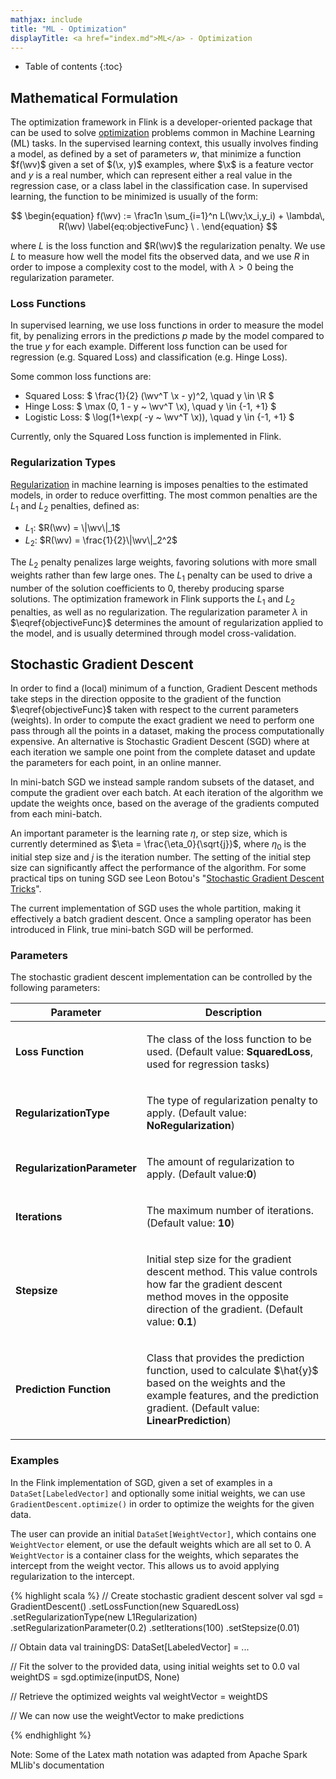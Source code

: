 ```yaml
---
mathjax: include
title: "ML - Optimization"
displayTitle: <a href="index.md">ML</a> - Optimization
---
```

<!--
Licensed to the Apache Software Foundation (ASF) under one
or more contributor license agreements.  See the NOTICE file
distributed with this work for additional information
regarding copyright ownership.  The ASF licenses this file
to you under the Apache License, Version 2.0 (the
"License"); you may not use this file except in compliance
with the License.  You may obtain a copy of the License at

  http://www.apache.org/licenses/LICENSE-2.0

Unless required by applicable law or agreed to in writing,
software distributed under the License is distributed on an
"AS IS" BASIS, WITHOUT WARRANTIES OR CONDITIONS OF ANY
KIND, either express or implied.  See the License for the
specific language governing permissions and limitations
under the License.
-->

* Table of contents
{:toc}

$$
\newcommand{\R}{\mathbb{R}}
\newcommand{\E}{\mathbb{E}} 
\newcommand{\x}{\mathbf{x}}
\newcommand{\y}{\mathbf{y}}
\newcommand{\wv}{\mathbf{w}}
\newcommand{\av}{\mathbf{\alpha}}
\newcommand{\bv}{\mathbf{b}}
\newcommand{\N}{\mathbb{N}}
\newcommand{\id}{\mathbf{I}}
\newcommand{\ind}{\mathbf{1}} 
\newcommand{\0}{\mathbf{0}} 
\newcommand{\unit}{\mathbf{e}} 
\newcommand{\one}{\mathbf{1}} 
\newcommand{\zero}{\mathbf{0}}
$$

## Mathematical Formulation

The optimization framework in Flink is a developer-oriented package that can be used to solve
[optimization](https://en.wikipedia.org/wiki/Mathematical_optimization) 
problems common in Machine Learning (ML) tasks. In the supervised learning context, this usually 
involves finding a model, as defined by a set of parameters $w$, that minimize a function $f(\wv)$ 
given a set of $(\x, y)$ examples,
where $\x$ is a feature vector and $y$ is a real number, which can represent either a real value in 
the regression case, or a class label in the classification case. In supervised learning, the 
function to be minimized is usually of the form:

$$
\begin{equation}
    f(\wv) := 
    \frac1n \sum_{i=1}^n L(\wv;\x_i,y_i) +
    \lambda\, R(\wv)
    \label{eq:objectiveFunc}
    \ .
\end{equation}
$$

where $L$ is the loss function and $R(\wv)$ the regularization penalty. We use $L$ to measure how
well the model fits the observed data, and we use $R$ in order to impose a complexity cost to the
model, with $\lambda > 0$ being the regularization parameter.

### Loss Functions

In supervised learning, we use loss functions in order to measure the model fit, by 
penalizing errors in the predictions $p$ made by the model compared to the true $y$ for each 
example. Different loss function can be used for regression (e.g. Squared Loss) and classification
(e.g. Hinge Loss).

Some common loss functions are:
 
* Squared Loss: $ \frac{1}{2} (\wv^T \x - y)^2, \quad y \in \R $ 
* Hinge Loss: $ \max (0, 1 - y ~ \wv^T \x), \quad y \in \{-1, +1\} $
* Logistic Loss: $ \log(1+\exp( -y ~ \wv^T \x)), \quad y \in \{-1, +1\} $

Currently, only the Squared Loss function is implemented in Flink.

### Regularization Types

[Regularization](https://en.wikipedia.org/wiki/Regularization_(mathematics)) in machine learning is 
imposes penalties to the estimated models, in order to reduce overfitting. The most common penalties
are the $L_1$ and $L_2$ penalties, defined as:

* $L_1$: $R(\wv) = \|\wv\|_1$
* $L_2$: $R(\wv) = \frac{1}{2}\|\wv\|_2^2$

The $L_2$ penalty penalizes large weights, favoring solutions with more small weights rather than
few large ones.
The $L_1$ penalty can be used to drive a number of the solution coefficients to 0, thereby
producing sparse solutions.
The optimization framework in Flink supports the $L_1$ and $L_2$ penalties, as well as no 
regularization. The 
regularization parameter $\lambda$ in $\eqref{objectiveFunc}$ determines the amount of 
regularization applied to the model,
and is usually determined through model cross-validation.

## Stochastic Gradient Descent

In order to find a (local) minimum of a function, Gradient Descent methods take steps in the
direction opposite to the gradient of the function $\eqref{objectiveFunc}$ taken with
respect to the current parameters (weights).
In order to compute the exact gradient we need to perform one pass through all the points in
a dataset, making the process computationally expensive.
An alternative is Stochastic Gradient Descent (SGD) where at each iteration we sample one point
from the complete dataset and update the parameters for each point, in an online manner.

In mini-batch SGD we instead sample random subsets of the dataset, and compute the gradient
over each batch. At each iteration of the algorithm we update the weights once, based on
the average of the gradients computed from each mini-batch.

An important parameter is the learning rate $\eta$, or step size, which is currently determined as
$\eta = \frac{\eta_0}{\sqrt{j}}$, where $\eta_0$ is the initial step size and $j$ is the iteration 
number. The setting of the initial step size can significantly affect the performance of the 
algorithm. For some practical tips on tuning SGD see Leon Botou's 
"[Stochastic Gradient Descent Tricks](http://research.microsoft.com/pubs/192769/tricks-2012.pdf)".

The current implementation of SGD  uses the whole partition, making it 
effectively a batch gradient descent. Once a sampling operator has been introduced in Flink, true
mini-batch SGD will be performed.


### Parameters

  The stochastic gradient descent implementation can be controlled by the following parameters:
  
   <table class="table table-bordered">
    <thead>
      <tr>
        <th class="text-left" style="width: 20%">Parameter</th>
        <th class="text-center">Description</th>
      </tr>
    </thead>
    <tbody>
      <tr>
        <td><strong>Loss Function</strong></td>
        <td>
          <p>
            The class of the loss function to be used. (Default value: 
            <strong>SquaredLoss</strong>, used for regression tasks)
          </p>
        </td>
      </tr>
      <tr>
        <td><strong>RegularizationType</strong></td>
        <td>
          <p>
            The type of regularization penalty to apply. (Default value: 
            <strong>NoRegularization</strong>)
          </p>
        </td>
      </tr>
      <tr>
        <td><strong>RegularizationParameter</strong></td>
        <td>
          <p>
            The amount of regularization to apply. (Default value:<strong>0</strong>)
          </p>
        </td>
      </tr>     
      <tr>
        <td><strong>Iterations</strong></td>
        <td>
          <p>
            The maximum number of iterations. (Default value: <strong>10</strong>)
          </p>
        </td>
      </tr>
      <tr>
        <td><strong>Stepsize</strong></td>
        <td>
          <p>
            Initial step size for the gradient descent method.
            This value controls how far the gradient descent method moves in the opposite direction 
            of the gradient.
            (Default value: <strong>0.1</strong>)
          </p>
        </td>
      </tr>
      <tr>
        <td><strong>Prediction Function</strong></td>
        <td>
          <p>
            Class that provides the prediction function, used to calculate $\hat{y}$ based on the 
            weights and the example features, and the prediction gradient.
            (Default value: <strong>LinearPrediction</strong>)
          </p>
        </td>
      </tr>
    </tbody>
  </table>

### Examples

In the Flink implementation of SGD, given a set of examples in a `DataSet[LabeledVector]` and
optionally some initial weights, we can use `GradientDescent.optimize()` in order to optimize
the weights for the given data.

The user can provide an initial `DataSet[WeightVector]`,
which contains one `WeightVector` element, or use the default weights which are all set to 0.
A `WeightVector` is a container class for the weights, which separates the intercept from the
weight vector. This allows us to avoid applying regularization to the intercept.



{% highlight scala %}
// Create stochastic gradient descent solver
val sgd = GradientDescent()
.setLossFunction(new SquaredLoss)
.setRegularizationType(new L1Regularization)
.setRegularizationParameter(0.2)
.setIterations(100)
.setStepsize(0.01)


// Obtain data
val trainingDS: DataSet[LabeledVector] = ...

// Fit the solver to the provided data, using initial weights set to 0.0
val weightDS = sgd.optimize(inputDS, None)

// Retrieve the optimized weights
val weightVector = weightDS

// We can now use the weightVector to make predictions

{% endhighlight %}

Note: Some of the Latex math notation was adapted from Apache Spark MLlib's documentation
